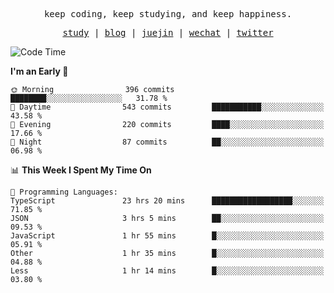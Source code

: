 <p align="center">
  <samp>
    <span>keep coding, keep studying, and keep happiness.</span>
  </samp>
</p>

<p align="center">
  <samp>
    <a href="https://github.com/ouduidui/fe-study">study</a> |
    <a href="https://deweyou.me">blog</a>  |
    <a href="https://juejin.cn/user/4309700183594366">juejin</a> |
    <a href="https://user-images.githubusercontent.com/54696834/165071004-6509e3f2-90c3-448c-9d92-3da42b0c2021.jpeg">wechat</a> |
    <a href="https://twitter.com/ouduidui">twitter</a>
  </samp>
</p>

<!--START_SECTION:waka-->
![Code Time](http://img.shields.io/badge/Code%20Time-4%2C633%20hrs%2059%20mins-blue)

**I'm an Early 🐤** 

```text
🌞 Morning                396 commits         ████████░░░░░░░░░░░░░░░░░   31.78 % 
🌆 Daytime                543 commits         ███████████░░░░░░░░░░░░░░   43.58 % 
🌃 Evening                220 commits         ████░░░░░░░░░░░░░░░░░░░░░   17.66 % 
🌙 Night                  87 commits          ██░░░░░░░░░░░░░░░░░░░░░░░   06.98 % 
```


📊 **This Week I Spent My Time On** 

```text
💬 Programming Languages: 
TypeScript               23 hrs 20 mins      ██████████████████░░░░░░░   71.85 % 
JSON                     3 hrs 5 mins        ██░░░░░░░░░░░░░░░░░░░░░░░   09.53 % 
JavaScript               1 hr 55 mins        █░░░░░░░░░░░░░░░░░░░░░░░░   05.91 % 
Other                    1 hr 35 mins        █░░░░░░░░░░░░░░░░░░░░░░░░   04.88 % 
Less                     1 hr 14 mins        █░░░░░░░░░░░░░░░░░░░░░░░░   03.80 % 
```


<!--END_SECTION:waka-->
